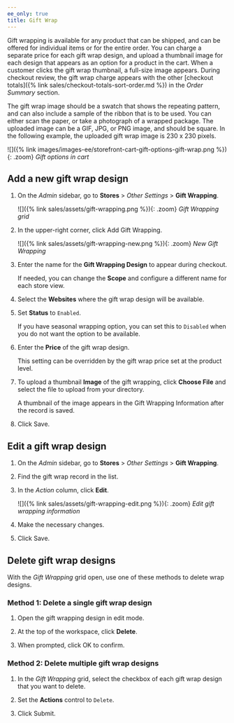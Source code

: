```yaml
---
ee_only: true
title: Gift Wrap
---
```


Gift wrapping is available for any product that can be shipped, and can be offered for individual items or for the entire order. You can charge a separate price for each gift wrap design, and upload a thumbnail image for each design that appears as an option for a product in the cart. When a customer clicks the gift wrap thumbnail, a full-size image appears. During checkout review, the gift wrap charge appears with the other [checkout totals]({% link sales/checkout-totals-sort-order.md %}) in the _Order Summary_ section.

The gift wrap image should be a swatch that shows the repeating pattern, and can also include a sample of the ribbon that is to be used. You can either scan the paper, or take a photograph of a wrapped package. The uploaded image can be a GIF, JPG, or PNG image, and should be square. In the following example, the uploaded gift wrap image is 230 x 230 pixels.

![]({% link images/images-ee/storefront-cart-gift-options-gift-wrap.png %}){: .zoom}
_Gift options in cart_

## Add a new gift wrap design

1. On the _Admin_ sidebar, go to **Stores** > _Other Settings_ > **Gift Wrapping**.

   ![]({% link sales/assets/gift-wrapping.png %}){: .zoom}
   _Gift Wrapping grid_

1. In the upper-right corner, click <span class="btn">Add Gift Wrapping</span>.

   ![]({% link sales/assets/gift-wrapping-new.png %}){: .zoom}
   _New Gift Wrapping_

1. Enter the name for the **Gift Wrapping Design** to appear during checkout.

   If needed, you can change the **Scope** and configure a different name for each store view.

1. Select the **Websites** where the gift wrap design will be available.

1. Set **Status** to `Enabled`.

   If you have seasonal wrapping option, you can set this to `Disabled` when you do not want the option to be available.

1. Enter the **Price** of the gift wrap design.

   This setting can be overridden by the gift wrap price set at the product level.

1. To upload a thumbnail **Image** of the gift wrapping, click **Choose File** and select the file to upload from your directory.

   A thumbnail of the image appears in the Gift Wrapping Information after the record is saved.

1. Click <span class="btn">Save</span>.

## Edit a gift wrap design

1. On the _Admin_ sidebar, go to **Stores** > _Other Settings_ > **Gift Wrapping**.

1. Find the gift wrap record in the list.

1. In the _Action_ column, click **Edit**.

   ![]({% link sales/assets/gift-wrapping-edit.png %}){: .zoom}
   _Edit gift wrapping information_

1. Make the necessary changes.

1. Click <span class="btn">Save</span>.

## Delete gift wrap designs

With the _Gift Wrapping_ grid open, use one of these methods to delete wrap designs.

### Method 1: Delete a single gift wrap design

1. Open the gift wrapping design in edit mode.

1. At the top of the workspace, click **Delete**.

1. When prompted, click <span class="btn">OK</span> to confirm.

### Method 2: Delete multiple gift wrap designs

1. In the _Gift Wrapping_ grid, select the checkbox of each gift wrap design that you want to delete.

1. Set the **Actions** control to `Delete`.

1. Click <span class="btn">Submit</span>.

